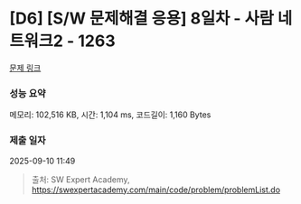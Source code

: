 # [D6] [S/W 문제해결 응용] 8일차 - 사람 네트워크2 - 1263 

[문제 링크](https://swexpertacademy.com/main/code/problem/problemDetail.do?contestProbId=AV18P2B6Iu8CFAZN) 

### 성능 요약

메모리: 102,516 KB, 시간: 1,104 ms, 코드길이: 1,160 Bytes

### 제출 일자

2025-09-10 11:49



> 출처: SW Expert Academy, https://swexpertacademy.com/main/code/problem/problemList.do